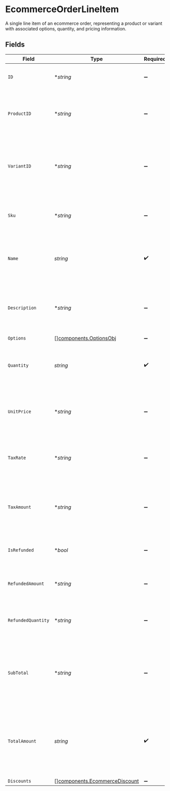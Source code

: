 # EcommerceOrderLineItem

A single line item of an ecommerce order, representing a product or variant with associated options, quantity, and pricing information.


## Fields

| Field                                                                                                        | Type                                                                                                         | Required                                                                                                     | Description                                                                                                  | Example                                                                                                      |
| ------------------------------------------------------------------------------------------------------------ | ------------------------------------------------------------------------------------------------------------ | ------------------------------------------------------------------------------------------------------------ | ------------------------------------------------------------------------------------------------------------ | ------------------------------------------------------------------------------------------------------------ |
| `ID`                                                                                                         | **string*                                                                                                    | :heavy_minus_sign:                                                                                           | A unique identifier for an object.                                                                           | 12345                                                                                                        |
| `ProductID`                                                                                                  | **string*                                                                                                    | :heavy_minus_sign:                                                                                           | A unique identifier for the product associated with the line item.                                           | def456                                                                                                       |
| `VariantID`                                                                                                  | **string*                                                                                                    | :heavy_minus_sign:                                                                                           | A unique identifier for the variant of the product associated with the line item, if applicable.             | ghi789                                                                                                       |
| `Sku`                                                                                                        | **string*                                                                                                    | :heavy_minus_sign:                                                                                           | The SKU of the product or variant associated with the line item.                                             | MBP123-16GB-SILVER-13                                                                                        |
| `Name`                                                                                                       | *string*                                                                                                     | :heavy_check_mark:                                                                                           | The name of the product or variant associated with the line item.                                            | Midnight 16inch MacBook Pro                                                                                  |
| `Description`                                                                                                | **string*                                                                                                    | :heavy_minus_sign:                                                                                           | The description of the product or variant associated with the line item.                                     | Powerful and portable, the MacBook Pro is perfect for professionals and creatives.                           |
| `Options`                                                                                                    | [][components.OptionsObj](../../models/components/optionsobj.md)                                             | :heavy_minus_sign:                                                                                           | N/A                                                                                                          |                                                                                                              |
| `Quantity`                                                                                                   | *string*                                                                                                     | :heavy_check_mark:                                                                                           | The quantity of the product or variant associated with the line item.                                        | 2                                                                                                            |
| `UnitPrice`                                                                                                  | **string*                                                                                                    | :heavy_minus_sign:                                                                                           | The unit price of the product or variant associated with the line item.                                      | 19.99                                                                                                        |
| `TaxRate`                                                                                                    | **string*                                                                                                    | :heavy_minus_sign:                                                                                           | The tax rate applied to the product or variant associated with the line item.                                | 0.08                                                                                                         |
| `TaxAmount`                                                                                                  | **string*                                                                                                    | :heavy_minus_sign:                                                                                           | The total tax amount applied to the product or variant associated with the line item.                        | 1.6                                                                                                          |
| `IsRefunded`                                                                                                 | **bool*                                                                                                      | :heavy_minus_sign:                                                                                           | Whether the line item has been refunded.                                                                     | false                                                                                                        |
| `RefundedAmount`                                                                                             | **string*                                                                                                    | :heavy_minus_sign:                                                                                           | The amount of the line item that has been refunded.                                                          | 0                                                                                                            |
| `RefundedQuantity`                                                                                           | **string*                                                                                                    | :heavy_minus_sign:                                                                                           | The quantity of the line item that has been refunded.                                                        | 0                                                                                                            |
| `SubTotal`                                                                                                   | **string*                                                                                                    | :heavy_minus_sign:                                                                                           | The sub total for the product(s) or variant associated with the line item, excluding taxes and discounts.    | 43.18                                                                                                        |
| `TotalAmount`                                                                                                | *string*                                                                                                     | :heavy_check_mark:                                                                                           | The total amount for the product(s) or variant associated with the line item, including taxes and discounts. | 43.18                                                                                                        |
| `Discounts`                                                                                                  | [][components.EcommerceDiscount](../../models/components/ecommercediscount.md)                               | :heavy_minus_sign:                                                                                           | N/A                                                                                                          |                                                                                                              |